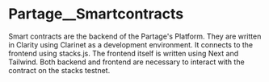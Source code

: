 # Partage__Smartcontracts
Smart contracts are the backend of the Partage's Platform. They are written in Clarity using Clarinet as a development environment. 
It connects to the frontend using stacks.js.  The frontend itself is written using Next and Tailwind. Both backend and frontend are necessary to interact with the contract on the stacks testnet.
